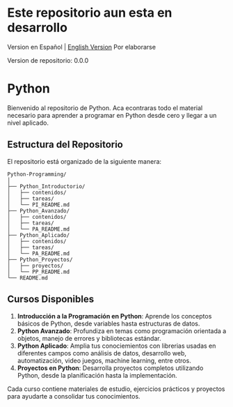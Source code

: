 # Este repositorio aun esta en desarrollo

Version en Español | [English Version](./README_EN.md)      Por elaborarse

Version de repositorio: 0.0.0

# Python

Bienvenido al repositorio de Python. Aca econtraras todo el material necesario para aprender a programar en Python desde cero y llegar a un nivel aplicado.

## Estructura del Repositorio
El repositorio está organizado de la siguiente manera:

```
Python-Programming/
│
├── Python_Introductorio/
│   ├── contenidos/
│   ├── tareas/
│   └── PI_README.md
├── Python_Avanzado/
│   ├── contenidos/
│   ├── tareas/
│   └── PA_README.md
├── Python_Aplicado/
│   ├── contenidos/
│   ├── tareas/
│   └── PA_README.md
├── Python_Proyectos/
│   ├── proyectos/
│   └── PP_README.md
└── README.md
```

## Cursos Disponibles
1. **Introducción a la Programación en Python**: Aprende los conceptos básicos de Python, desde variables hasta estructuras de datos.
2. **Python Avanzado**: Profundiza en temas como programación orientada a objetos, manejo de errores y bibliotecas estándar.
3. **Python Aplicado**: Amplia tus conociemientos con librerias usadas en diferentes campos como análisis de datos, desarrollo web, automatización, video juegos, machine learning, entre otros.
4. **Proyectos en Python**: Desarrolla proyectos completos utilizando Python, desde la planificación hasta la implementación.

Cada curso contiene materiales de estudio, ejercicios prácticos y proyectos para ayudarte a consolidar tus conocimientos.